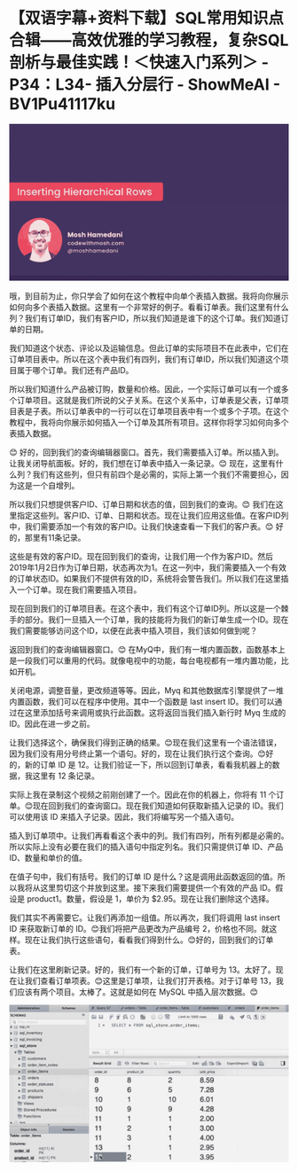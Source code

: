 # 【双语字幕+资料下载】SQL常用知识点合辑——高效优雅的学习教程，复杂SQL剖析与最佳实践！＜快速入门系列＞ - P34：L34- 插入分层行 - ShowMeAI - BV1Pu41117ku

![](img/f8da00bca95829b0b487f1e08381e567_0.png)

哦，到目前为止，你只学会了如何在这个教程中向单个表插入数据。我将向你展示如何向多个表插入数据。这里有一个非常好的例子。看看订单表。我们这里有什么列？我们有订单ID，我们有客户ID，所以我们知道是谁下的这个订单。我们知道订单的日期。

我们知道这个状态、评论以及运输信息。但此订单的实际项目不在此表中，它们在订单项目表中。所以在这个表中我们有四列，我们有订单ID，所以我们知道这个项目属于哪个订单。我们还有产品ID。

所以我们知道什么产品被订购，数量和价格。因此，一个实际订单可以有一个或多个订单项目。这就是我们所说的父子关系。在这个关系中，订单表是父表，订单项目表是子表。所以订单表中的一行可以在订单项目表中有一个或多个子项。在这个教程中，我将向你展示如何插入一个订单及其所有项目。这样你将学习如何向多个表插入数据。

😊 好的，回到我们的查询编辑器窗口。首先，我们需要插入订单。所以插入到。让我关闭导航面板。好的，我们想在订单表中插入一条记录。😊 现在，这里有什么列？我们有这些列，但只有前四个是必需的，实际上第一个我们不需要担心，因为这是一个自增列。

所以我们只想提供客户ID、订单日期和状态的值，回到我们的查询。😊 我们在这里指定这些列。客户ID、订单、日期和状态。现在让我们应用这些值。在客户ID列中，我们需要添加一个有效的客户ID。让我们快速查看一下我们的客户表。😊 好的，那里有11条记录。

这些是有效的客户ID。现在回到我们的查询，让我们用一个作为客户ID。然后2019年1月2日作为订单日期，状态再次为1。在这一列中，我们需要插入一个有效的订单状态ID。如果我们不提供有效的ID，系统将会警告我们。所以我们在这里插入一个订单。现在我们需要插入项目。

现在回到我们的订单项目表。在这个表中，我们有这个订单ID列。所以这是一个棘手的部分。我们一旦插入一个订单，我的技能将为我们的新订单生成一个ID。现在我们需要能够访问这个ID，以便在此表中插入项目，我们该如何做到呢？

返回到我们的查询编辑器窗口。😊 在MyQ中，我们有一堆内置函数，函数基本上是一段我们可以重用的代码。就像电视中的功能，每台电视都有一堆内置功能，比如开机。

关闭电源，调整音量，更改频道等等。因此，Myq 和其他数据库引擎提供了一堆内置函数，我们可以在程序中使用。其中一个函数是 last insert ID。我们可以通过在这里添加括号来调用或执行此函数。这将返回当我们插入新行时 Myq 生成的 ID。因此在进一步之前。

让我们选择这个，确保我们得到正确的结果。😊现在我们这里有一个语法错误，因为我们没有用分号终止第一个语句。好的，现在让我们执行这个查询。😊好的，新的订单 ID 是 12。让我们验证一下，所以回到订单表，看看我机器上的数据，我这里有 12 条记录。

实际上我在录制这个视频之前刚创建了一个。因此在你的机器上，你将有 11 个订单。😊现在回到我们的查询窗口。现在我们知道如何获取新插入记录的 ID。我们可以使用该 ID 来插入子记录。因此，我们将编写另一个插入语句。

插入到订单项中。让我们再看看这个表中的列。我们有四列，所有列都是必需的。所以实际上没有必要在我们的插入语句中指定列名。我们只需提供订单 ID、产品 ID、数量和单价的值。

在值子句中，我们有括号。我们的订单 ID 是什么？这是调用此函数返回的值。所以我将从这里剪切这个并放到这里。接下来我们需要提供一个有效的产品 ID。假设是 product1。数量，假设是 1，单价为 $2.95。现在让我们删除这个选择。

我们其实不再需要它。让我们再添加一组值。所以再次，我们将调用 last insert ID 来获取新订单的 ID。😊我们将把产品更改为产品编号 2，价格也不同。就这样。现在让我们执行这些语句，看看我们得到什么。😊好的，回到我们的订单表。

让我们在这里刷新记录。好的，我们有一个新的订单，订单号为 13。太好了。现在让我们查看订单项表。😊这里是订单项，让我们打开表格。对于订单号 13，我们应该有两个项目。太棒了。这就是如何在 MySQL 中插入层次数据。😊

![](img/f8da00bca95829b0b487f1e08381e567_2.png)
